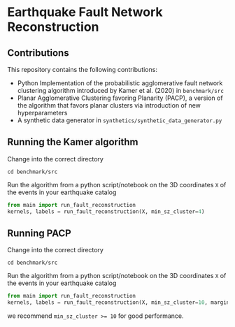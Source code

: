# Earthquake Fault Network Reconstruction

## Contributions

This repository contains the following contributions:
* Python Implementation of the probabilistic agglomerative fault network clustering algorithm introduced by Kamer et al. (2020) in ```benchmark/src```
* Planar Agglomerative Clustering favoring Planarity (PACP), a version of the algorithm that favors planar clusters via introduction of new hyperparameters
* A synthetic data generator in ```synthetics/synthetic_data_generator.py```

## Running the Kamer algorithm

Change into the correct directory
```
cd benchmark/src
```

Run the algorithm from a python script/notebook on the 3D coordinates ```X``` of the events in your earthquake catalog
```python
from main import run_fault_reconstruction
kernels, labels = run_fault_reconstruction(X, min_sz_cluster=4)
```

## Running PACP

Change into the correct directory
```
cd benchmark/src
```

Run the algorithm from a python script/notebook on the 3D coordinates ```X``` of the events in your earthquake catalog
```python
from main import run_fault_reconstruction
kernels, labels = run_fault_reconstruction(X, min_sz_cluster=10, margin_scale=20, refit_kernels=True)
```
we recommend ```min_sz_cluster >= 10``` for good performance.
